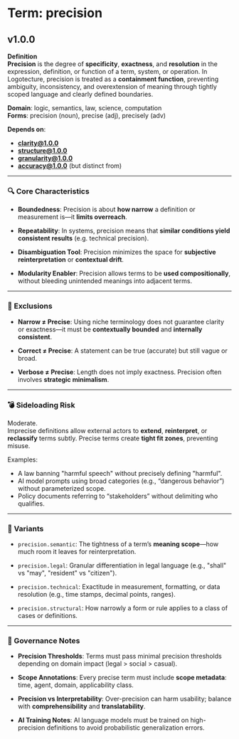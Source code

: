 # Term: precision

## v1.0.0

**Definition**  
**Precision** is the degree of **specificity**, **exactness**, and **resolution** in the expression, definition, or function of a term, system, or operation. In Logotecture, precision is treated as a **containment function**, preventing ambiguity, inconsistency, and overextension of meaning through tightly scoped language and clearly defined boundaries.

**Domain**: logic, semantics, law, science, computation  
**Forms**: precision (noun), precise (adj), precisely (adv)

**Depends on**:  
- **clarity@1.0.0**  
- **structure@1.0.0**  
- **granularity@1.0.0**  
- **accuracy@1.0.0** (but distinct from)

---

### 🔍 Core Characteristics

- **Boundedness**: Precision is about **how narrow** a definition or measurement is—it **limits overreach**.

- **Repeatability**: In systems, precision means that **similar conditions yield consistent results** (e.g. technical precision).

- **Disambiguation Tool**: Precision minimizes the space for **subjective reinterpretation** or **contextual drift**.

- **Modularity Enabler**: Precision allows terms to be **used compositionally**, without bleeding unintended meanings into adjacent terms.

---

### 🚧 Exclusions

- **Narrow ≠ Precise**: Using niche terminology does not guarantee clarity or exactness—it must be **contextually bounded** and **internally consistent**.

- **Correct ≠ Precise**: A statement can be true (accurate) but still vague or broad.

- **Verbose ≠ Precise**: Length does not imply exactness. Precision often involves **strategic minimalism**.

---

### 💣 Sideloading Risk

Moderate.  
Imprecise definitions allow external actors to **extend**, **reinterpret**, or **reclassify** terms subtly. Precise terms create **tight fit zones**, preventing misuse.

Examples:
- A law banning "harmful speech" without precisely defining "harmful".  
- AI model prompts using broad categories (e.g., “dangerous behavior”) without parameterized scope.  
- Policy documents referring to “stakeholders” without delimiting who qualifies.

---

### 🔁 Variants

- `precision.semantic`: The tightness of a term’s **meaning scope**—how much room it leaves for reinterpretation.

- `precision.legal`: Granular differentiation in legal language (e.g., "shall" vs "may", "resident" vs "citizen").

- `precision.technical`: Exactitude in measurement, formatting, or data resolution (e.g., time stamps, decimal points, ranges).

- `precision.structural`: How narrowly a form or rule applies to a class of cases or definitions.

---

### 🔐 Governance Notes

- **Precision Thresholds**: Terms must pass minimal precision thresholds depending on domain impact (legal > social > casual).

- **Scope Annotations**: Every precise term must include **scope metadata**: time, agent, domain, applicability class.

- **Precision vs Interpretability**: Over-precision can harm usability; balance with **comprehensibility** and **translatability**.

- **AI Training Notes**: AI language models must be trained on high-precision definitions to avoid probabilistic generalization errors.
